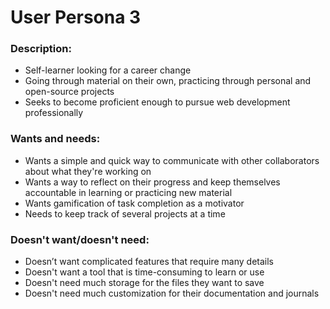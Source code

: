 # User Persona 3
### Description:
- Self-learner looking for a career change
- Going through material on their own, practicing through personal and open-source projects
- Seeks to become proficient enough to pursue web development professionally

### Wants and needs:
- Wants a simple and quick way to communicate with other collaborators about what they're working on
- Wants a way to reflect on their progress and keep themselves accountable in learning or practicing new material
- Wants gamification of task completion as a motivator
- Needs to keep track of several projects at a time

### Doesn't want/doesn't need:
- Doesn’t want complicated features that require many details
- Doesn't want a tool that is time-consuming to learn or use
- Doesn't need much storage for the files they want to save
- Doesn't need much customization for their documentation and journals
